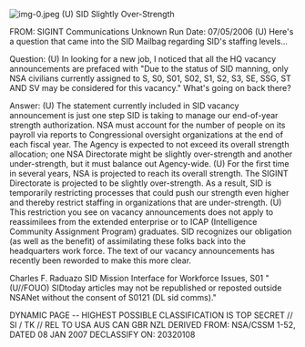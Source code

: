 ![img-0.jpeg](img-0.jpeg)
(U) SID Slightly Over-Strength

FROM: SIGINT Communications
Unknown
Run Date: 07/05/2006
(U) Here's a question that came into the SID Mailbag regarding SID's staffing levels...

Question: (U) In looking for a new job, I noticed that all the HQ vacancy announcements are prefaced with "Due to the status of SID manning, only NSA civilians currently assigned to S, S0, S01, S02, S1, S2, S3, SE, SSG, ST AND SV may be considered for this vacancy." What's going on back there?

Answer: (U) The statement currently included in SID vacancy announcement is just one step SID is taking to manage our end-of-year strength authorization. NSA must account for the number of people on its payroll via reports to Congressional oversight organizations at the end of each fiscal year. The Agency is expected to not exceed its overall strength allocation; one NSA Directorate might be slightly over-strength and another under-strength, but it must balance out Agency-wide.
(U) For the first time in several years, NSA is projected to reach its overall strength. The SIGINT Directorate is projected to be slightly over-strength. As a result, SID is temporarily restricting processes that could push our strength even higher and thereby restrict staffing in organizations that are under-strength.
(U) This restriction you see on vacancy announcements does not apply to reassimilees from the extended enterprise or to ICAP (Intelligence Community Assignment Program) graduates. SID recognizes our obligation (as well as the benefit) of assimilating these folks back into the headquarters work force. The text of our vacancy announcements has recently been reworded to make this more clear.

Charles F. Raduazo
SID Mission Interface for Workforce Issues, S01
"(U//FOUO) SIDtoday articles may not be republished or reposted outside NSANet without the consent of S0121 (DL sid comms)."

DYNAMIC PAGE -- HIGHEST POSSIBLE CLASSIFICATION IS
TOP SECRET // SI / TK // REL TO USA AUS CAN GBR NZL
DERIVED FROM: NSA/CSSM 1-52, DATED 08 JAN 2007 DECLASSIFY ON: 20320108
